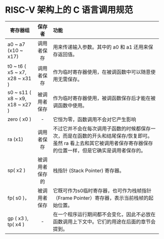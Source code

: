 # RISC-V 架构上的 C 语言调用规范

| 寄存器组                        |     保存者     | 功能                                                                                                                                                                |
| ------------------------------- | :------------: | :------------------------------------------------------------------------------------------------------------------------------------------------------------------ |
| a0 ~ a7 (x10 ~ x17)             |   调用者保存   | 用来传递输入参数。其中的 a0 和 a1 还用来保存返回值。                                                                                                                |
| t0 ~ t6 ( x5 ~ x7, x28 ~ x31 )  |   调用者保存   | 作为临时寄存器使用，在被调函数中可以随意使用无需保存。                                                                                                              |
| s0 ~ s11 ( x8 ~ x9, x18 ~ x27 ) |  被调用者保存  | 作为临时寄存器使用，被调函数保存后才能在被调函数中使用。                                                                                                            |
| zero ( x0 )                     |       -        | 它恒为零，函数调用不会对它产生影响                                                                                                                                  |
| ra (x1)                         |   调用者保存   | 不过它并不会在每次调用子函数的时候都保存一次，而是在函数的开头和结尾保存/恢复即可。虽然 ra 看上去和其它被调用者保存寄存器保存的位置一样，但是它确实是调用者保存的。 |
| sp( x2 )                        | 被调用者保存的 | 栈指针 (Stack Pointer) 寄存器。                                                                                                                                     |
| fp( s0 )，                      |  被调用者保存  | 它既可作为s0临时寄存器，也可作为栈帧指针（Frame Pointer）寄存器，表示当前栈帧的起始位置。                                                                           |
| gp ( x3 ), tp( x4 )             |       -        | 在一个程序运行期间都不会变化，因此不必放在函数调用上下文中。它们的用途在后面的章节会提到。                                                                          |
